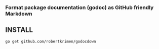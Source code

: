 ### Format package documentation (godoc) as GitHub friendly Markdown

## INSTALL

    go get github.com/robertkrimen/godocdown
